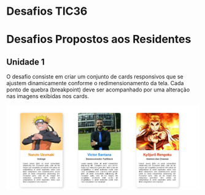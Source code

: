 
# Desafios TIC36

# Desafios Propostos aos Residentes

## Unidade 1

O desafio consiste em criar um conjunto de cards responsivos que se ajustem dinamicamente conforme o redimensionamento da tela. Cada ponto de quebra (breakpoint) deve ser acompanhado por uma alteração nas imagens exibidas nos cards.

![Exemplo da resolução do desafio](https://raw.githubusercontent.com/VictorSantana100/tutoria-tic36-desafios/desafio-unidade-1/img/grupo-cards.png)

